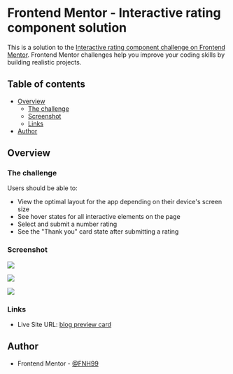 # Frontend Mentor - Interactive rating component solution

This is a solution to the [Interactive rating component challenge on Frontend Mentor](https://www.frontendmentor.io/challenges/interactive-rating-component-koxpeBUmI). Frontend Mentor challenges help you improve your coding skills by building realistic projects. 

## Table of contents

- [Overview](#overview)
  - [The challenge](#the-challenge)
  - [Screenshot](#screenshot)
  - [Links](#links)
- [Author](#author)

## Overview

### The challenge

Users should be able to:

- View the optimal layout for the app depending on their device's screen size
- See hover states for all interactive elements on the page
- Select and submit a number rating
- See the "Thank you" card state after submitting a rating

### Screenshot

![](https://github.com/FNH99/interactive-rating-component-main/blob/main/images/Screenshot-1.png)

![](https://github.com/FNH99/interactive-rating-component-main/blob/main/images/Screenshot-2.png)

![](https://github.com/FNH99/interactive-rating-component-main/blob/main/images/Screenshot-3.png)

### Links

- Live Site URL: [blog preview card](https://blog-preview-card-main-seven.vercel.app)

## Author

- Frontend Mentor - [@FNH99](https://www.frontendmentor.io/profile/FNH99)
